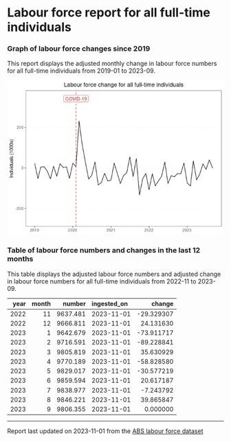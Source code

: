 Labour force report for all full-time individuals
================

### Graph of labour force changes since 2019

This report displays the adjusted monthly change in labour force numbers
for all full-time individuals from 2019-01 to 2023-09.

![](all_full-time_report_files/figure-gfm/unnamed-chunk-2-1.png)<!-- -->

### Table of labour force numbers and changes in the last 12 months

This table displays the adjusted labour force numbers and adjusted
change in labour force numbers for all full-time individuals from
2022-11 to 2023-09.

| year | month |   number | ingested_on |     change |
|-----:|------:|---------:|:------------|-----------:|
| 2022 |    11 | 9637.481 | 2023-11-01  | -29.329307 |
| 2022 |    12 | 9666.811 | 2023-11-01  |  24.131630 |
| 2023 |     1 | 9642.679 | 2023-11-01  | -73.911717 |
| 2023 |     2 | 9716.591 | 2023-11-01  | -89.228841 |
| 2023 |     3 | 9805.819 | 2023-11-01  |  35.630929 |
| 2023 |     4 | 9770.189 | 2023-11-01  | -58.828580 |
| 2023 |     5 | 9829.017 | 2023-11-01  | -30.577219 |
| 2023 |     6 | 9859.594 | 2023-11-01  |  20.617187 |
| 2023 |     7 | 9838.977 | 2023-11-01  |  -7.243792 |
| 2023 |     8 | 9846.221 | 2023-11-01  |  39.865847 |
| 2023 |     9 | 9806.355 | 2023-11-01  |   0.000000 |

------------------------------------------------------------------------

Report last updated on 2023-11-01 from the [ABS labour force
dataset](https://www.abs.gov.au/statistics/labour/employment-and-unemployment/labour-force-australia/latest-release)

